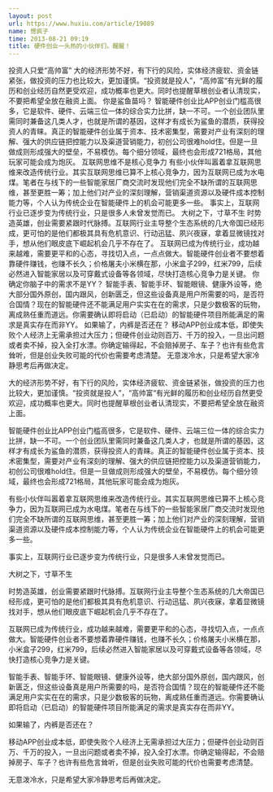 ```yaml
---
layout: post
url: https://www.huxiu.com/article/19089
name: 愢疯子
time: 2013-08-21 09:19
title: 硬件创业一头热的小伙伴们，醒醒！
---
```

投资人只爱“高帅富” 大的经济形势不好，有下行的风险，实体经济疲软、资金链紧张，做投资的压力也比较大，更加谨慎。“投资就是投人”，“高帅富“有光鲜的履历和创业经历自然更受欢迎，成功概率也更大。同时也提醒草根创业者认清现实，不要把希望全放在融资上面。 你是鲨鱼苗吗？ 智能硬件创业比APP创业门槛高很多，它是软件、硬件、云端三位一体的综合实力比拼，缺一不可。一个创业团队里需同时兼备这几类人才，也就是所谓的基因，这样才有成长为鲨鱼的潜质，获得投资人的青睐。真正的智能硬件创业属于资本、技术密集型，需要对产业有深刻的理解、强大的供应链把控能力以及渠道营销能力，初创公司很难hold住。但是一旦做成则形成强大的壁垒，不易模仿。每个细分领域，最终也会形成721格局，其他玩家可能会成为炮灰。 互联网思维不是核心竞争力 有些小伙伴叫嚣着拿互联网思维来改造传统行业。其实互联网思维已算不上核心竞争力，因为互联网已成为水电煤。笔者在与线下的一些智能家居厂商交流时发现他们完全不缺所谓的互联网思维，甚至更胜一筹；加上他们对产业的深刻理解，营销渠道资源以及硬件成本控制能力等，个人认为传统企业在智能硬件上的机会可能更多一些。 事实上，互联网行业已逐步变为传统行业，只是很多人未曾发觉而已。 大树之下，寸草不生 时势造英雄，创业需要紧跟时代脉搏。互联网行业主导整个生态系统的几大帝国已经形成，更可怕的是他们都极其具有危机意识、行动迅猛、夙兴夜寐，拿着显微镜找对手，想从他们眼皮底下崛起机会几乎不存在了。 互联网已成为传统行业，成功越来越难，需要更平和的心态，寻找切入点，一点点做大。智能硬件创业者不要想着靠硬件赚钱，也赚不长久；价格屠夫小米横在那，小米盒子299，红米799，后续必然进入智能家居以及可穿戴式设备等各领域，尽快打造核心竞争力是关键。 你确定你脑子中的需求不是YY？ 智能手表、智能手环、智能眼镜、健康外设等，绝大部分国外原创，国内跟风，创新匮乏，但这些设备真是用户所需要的吗，是否符合国情？现在的智能硬件还不能满足用户实实在在的需求，只是少数极客的玩物，离成熟任重而道远。你需要确认即将启动（已启动）的智能硬件项目所能满足的需求是真实存在而非YY。 如果输了，内裤是否还在？ 移动APP创业成本低，即使失败个人经济上无需承担过大压力；但硬件创业动则百万、千万的投入，一旦出问题或者卖不掉，投入全打水漂。你确定输得起，不会赔掉房子、车子？也许有些危言耸听，但是创业失败可能的代价也需要考虑清楚。 无意泼冷水，只是希望大家冷静思考后再做决定。

大的经济形势不好，有下行的风险，实体经济疲软、资金链紧张，做投资的压力也比较大，更加谨慎。“投资就是投人”，“高帅富“有光鲜的履历和创业经历自然更受欢迎，成功概率也更大。同时也提醒草根创业者认清现实，不要把希望全放在融资上面。

智能硬件创业比APP创业门槛高很多，它是软件、硬件、云端三位一体的综合实力比拼，缺一不可。一个创业团队里需同时兼备这几类人才，也就是所谓的基因，这样才有成长为鲨鱼的潜质，获得投资人的青睐。真正的智能硬件创业属于资本、技术密集型，需要对产业有深刻的理解、强大的供应链把控能力以及渠道营销能力，初创公司很难hold住。但是一旦做成则形成强大的壁垒，不易模仿。每个细分领域，最终也会形成721格局，其他玩家可能会成为炮灰。

有些小伙伴叫嚣着拿互联网思维来改造传统行业。其实互联网思维已算不上核心竞争力，因为互联网已成为水电煤。笔者在与线下的一些智能家居厂商交流时发现他们完全不缺所谓的互联网思维，甚至更胜一筹；加上他们对产业的深刻理解，营销渠道资源以及硬件成本控制能力等，个人认为传统企业在智能硬件上的机会可能更多一些。

事实上，互联网行业已逐步变为传统行业，只是很多人未曾发觉而已。

大树之下，寸草不生

时势造英雄，创业需要紧跟时代脉搏。互联网行业主导整个生态系统的几大帝国已经形成，更可怕的是他们都极其具有危机意识、行动迅猛、夙兴夜寐，拿着显微镜找对手，想从他们眼皮底下崛起机会几乎不存在了。

互联网已成为传统行业，成功越来越难，需要更平和的心态，寻找切入点，一点点做大。智能硬件创业者不要想着靠硬件赚钱，也赚不长久；价格屠夫小米横在那，小米盒子299，红米799，后续必然进入智能家居以及可穿戴式设备等各领域，尽快打造核心竞争力是关键。

智能手表、智能手环、智能眼镜、健康外设等，绝大部分国外原创，国内跟风，创新匮乏，但这些设备真是用户所需要的吗，是否符合国情？现在的智能硬件还不能满足用户实实在在的需求，只是少数极客的玩物，离成熟任重而道远。你需要确认即将启动（已启动）的智能硬件项目所能满足的需求是真实存在而非YY。

如果输了，内裤是否还在？

移动APP创业成本低，即使失败个人经济上无需承担过大压力；但硬件创业动则百万、千万的投入，一旦出问题或者卖不掉，投入全打水漂。你确定输得起，不会赔掉房子、车子？也许有些危言耸听，但是创业失败可能的代价也需要考虑清楚。

无意泼冷水，只是希望大家冷静思考后再做决定。

